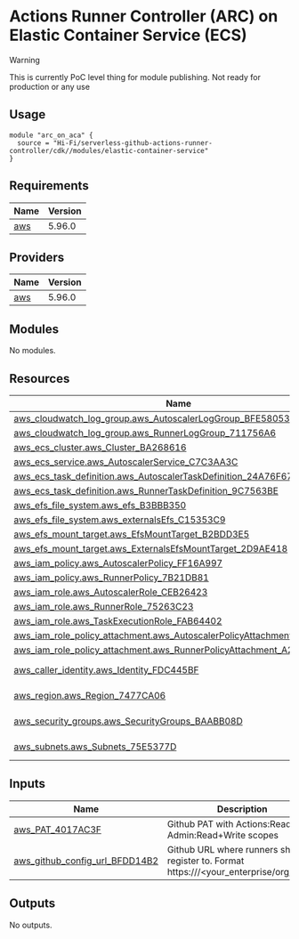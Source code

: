 # Actions Runner Controller (ARC) on Elastic Container Service (ECS)

> [!WARNING]  
> This is currently PoC level thing for module publishing. Not ready for production or any use

## Usage

```hcl
module "arc_on_aca" {
  source = "Hi-Fi/serverless-github-actions-runner-controller/cdk//modules/elastic-container-service"
}
```
<!-- BEGIN_TF_DOCS -->
## Requirements

| Name | Version |
|------|---------|
| <a name="requirement_aws"></a> [aws](#requirement\_aws) | 5.96.0 |

## Providers

| Name | Version |
|------|---------|
| <a name="provider_aws"></a> [aws](#provider\_aws) | 5.96.0 |

## Modules

No modules.

## Resources

| Name | Type |
|------|------|
| [aws_cloudwatch_log_group.aws_AutoscalerLogGroup_BFE58053](https://registry.terraform.io/providers/aws/5.96.0/docs/resources/cloudwatch_log_group) | resource |
| [aws_cloudwatch_log_group.aws_RunnerLogGroup_711756A6](https://registry.terraform.io/providers/aws/5.96.0/docs/resources/cloudwatch_log_group) | resource |
| [aws_ecs_cluster.aws_Cluster_BA268616](https://registry.terraform.io/providers/aws/5.96.0/docs/resources/ecs_cluster) | resource |
| [aws_ecs_service.aws_AutoscalerService_C7C3AA3C](https://registry.terraform.io/providers/aws/5.96.0/docs/resources/ecs_service) | resource |
| [aws_ecs_task_definition.aws_AutoscalerTaskDefinition_24A76F67](https://registry.terraform.io/providers/aws/5.96.0/docs/resources/ecs_task_definition) | resource |
| [aws_ecs_task_definition.aws_RunnerTaskDefinition_9C7563BE](https://registry.terraform.io/providers/aws/5.96.0/docs/resources/ecs_task_definition) | resource |
| [aws_efs_file_system.aws_efs_B3BBB350](https://registry.terraform.io/providers/aws/5.96.0/docs/resources/efs_file_system) | resource |
| [aws_efs_file_system.aws_externalsEfs_C15353C9](https://registry.terraform.io/providers/aws/5.96.0/docs/resources/efs_file_system) | resource |
| [aws_efs_mount_target.aws_EfsMountTarget_B2BDD3E5](https://registry.terraform.io/providers/aws/5.96.0/docs/resources/efs_mount_target) | resource |
| [aws_efs_mount_target.aws_ExternalsEfsMountTarget_2D9AE418](https://registry.terraform.io/providers/aws/5.96.0/docs/resources/efs_mount_target) | resource |
| [aws_iam_policy.aws_AutoscalerPolicy_FF16A997](https://registry.terraform.io/providers/aws/5.96.0/docs/resources/iam_policy) | resource |
| [aws_iam_policy.aws_RunnerPolicy_7B21DB81](https://registry.terraform.io/providers/aws/5.96.0/docs/resources/iam_policy) | resource |
| [aws_iam_role.aws_AutoscalerRole_CEB26423](https://registry.terraform.io/providers/aws/5.96.0/docs/resources/iam_role) | resource |
| [aws_iam_role.aws_RunnerRole_75263C23](https://registry.terraform.io/providers/aws/5.96.0/docs/resources/iam_role) | resource |
| [aws_iam_role.aws_TaskExecutionRole_FAB64402](https://registry.terraform.io/providers/aws/5.96.0/docs/resources/iam_role) | resource |
| [aws_iam_role_policy_attachment.aws_AutoscalerPolicyAttachment_5402A0C0](https://registry.terraform.io/providers/aws/5.96.0/docs/resources/iam_role_policy_attachment) | resource |
| [aws_iam_role_policy_attachment.aws_RunnerPolicyAttachment_A293771C](https://registry.terraform.io/providers/aws/5.96.0/docs/resources/iam_role_policy_attachment) | resource |
| [aws_caller_identity.aws_Identity_FDC445BF](https://registry.terraform.io/providers/aws/5.96.0/docs/data-sources/caller_identity) | data source |
| [aws_region.aws_Region_7477CA06](https://registry.terraform.io/providers/aws/5.96.0/docs/data-sources/region) | data source |
| [aws_security_groups.aws_SecurityGroups_BAABB08D](https://registry.terraform.io/providers/aws/5.96.0/docs/data-sources/security_groups) | data source |
| [aws_subnets.aws_Subnets_75E5377D](https://registry.terraform.io/providers/aws/5.96.0/docs/data-sources/subnets) | data source |

## Inputs

| Name | Description | Type | Default | Required |
|------|-------------|------|---------|:--------:|
| <a name="input_aws_PAT_4017AC3F"></a> [aws\_PAT\_4017AC3F](#input\_aws\_PAT\_4017AC3F) | Github PAT with Actions:Read and Admin:Read+Write scopes | `any` | n/a | yes |
| <a name="input_aws_github_config_url_BFDD14B2"></a> [aws\_github\_config\_url\_BFDD14B2](#input\_aws\_github\_config\_url\_BFDD14B2) | Github URL where runners should register to. Format https://<GitHub host>/<your\_enterprise/org/repo> | `any` | n/a | yes |

## Outputs

No outputs.
<!-- END_TF_DOCS -->